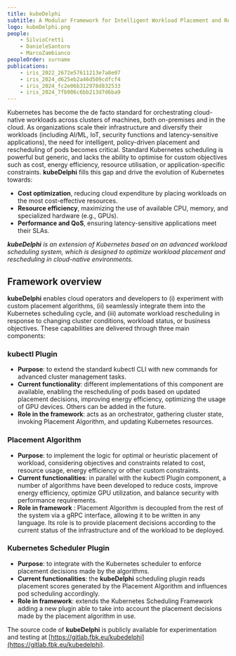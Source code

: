 ```yaml
---
title: kubeDelphi 
subtitle: A Modular Framework for Intelligent Workload Placement and Rescheduling in Kubernetes
logo: kubeDelphi.png 
people: 
    - SilvioCretti
    - DanieleSantoro
    - MarcoZambianco
peopleOrder: surname 
publications: 
    - iris_2022_2672e57611213e7a8e07
    - iris_2024_d625eb2a46d509cdfcf4
    - iris_2024_fc2e06b312978d832533
    - iris_2024_7fb906c6bb213d7d6ba9
---
```


Kubernetes has become the de facto standard for orchestrating cloud-native workloads across clusters of machines, both on-premises and in the cloud. As organizations scale their infrastructure and diversify their workloads (including AI/ML, IoT, security functions and latency-sensitive applications), the need for intelligent, policy-driven placement and rescheduling of pods becomes critical. Standard Kubernetes scheduling is powerful but generic, and lacks the ability to optimise for custom objectives such as cost, energy efficiency, resource utilisation, or application-specific constraints. **kubeDelphi** fills this gap and drive the evolution of Kubernetes towards:
- **Cost optimization**, reducing cloud expenditure by placing workloads on the most cost-effective resources.
- **Resource efficiency**, maximizing the use of available CPU, memory, and specialized hardware (e.g., GPUs).
- **Performance and QoS**, ensuring latency-sensitive applications meet their SLAs.

***kubeDelphi** is an extension of Kubernetes based on an advanced workload scheduling system, which is designed to optimize workload placement and rescheduling in cloud-native environments.*


## Framework overview

**kubeDelphi** enables cloud operators and developers to (i) experiment with custom placement algorithms, (ii) seamlessly integrate them into the Kubernetes scheduling cycle, and (iii) automate workload rescheduling in response to changing cluster conditions, workload status, or business objectives. These capabilities are delivered through three main components:

### kubectl Plugin

- **Purpose**: to extend the standard kubectl CLI with new commands for advanced cluster management tasks.
- **Current functionality**: different implementations of this component are available, enabling the rescheduling of pods based on updated placement decisions, improving energy efficiency, optimizing the usage of GPU devices. Others can be added in the future.
- **Role in the framework**: acts as an orchestrator, gathering cluster state, invoking Placement Algorithm, and updating Kubernetes resources.

### Placement Algorithm
- **Purpose**: to implement the logic for optimal or heuristic placement of workload, considering objectives and constraints related to cost, resource usage, energy efficiency or other custom constraints.
- **Current functionalities**: in parallel with the kubectl Plugin component, a number of algorithms have been developed to reduce costs, improve energy efficiency, optimize GPU utilization, and balance security with performance requirements.
- **Role in framework** : Placement Algorithm is decoupled from the rest of the system via a gRPC interface, allowing it to be written in any language. Its role is to provide placement decisions according to the current status of the infrastructure and of the workload to be deployed. 

### Kubernetes Scheduler Plugin
- **Purpose**: to integrate with the Kubernetes scheduler to enforce placement decisions made by the algorithms.
- **Current functionalities**: the **kubeDelphi** scheduling plugin reads placement scores generated by the Placement Algorithm and influences pod scheduling accordingly.
- **Role in framework**: extends the Kubernetes Scheduling Framework adding a new plugin able to take into account the placement decisions made by the placement algorithm in use.


The source code of **kubeDelphi** is publicly available for experimentation and testing at [https://gitlab.fbk.eu/kubedelphi](https://gitlab.fbk.eu/kubedelphi).
